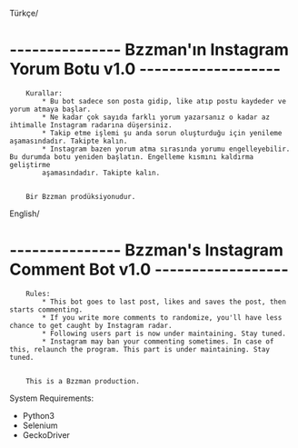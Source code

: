 Türkçe/
#                        --------------- Bzzman'ın Instagram Yorum Botu v1.0 -------------------

        Kurallar:
            * Bu bot sadece son posta gidip, like atıp postu kaydeder ve yorum atmaya başlar.
            * Ne kadar çok sayıda farklı yorum yazarsanız o kadar az ihtimalle Instagram radarına düşersiniz.
            * Takip etme işlemi şu anda sorun oluşturduğu için yenileme aşamasındadır. Takipte kalın.
            * Instagram bazen yorum atma sırasında yorumu engelleyebilir. Bu durumda botu yeniden başlatın. Engelleme kısmını kaldırma geliştirme
            aşamasındadır. Takipte kalın.

        
        Bir Bzzman prodüksiyonudur.

English/
#                       --------------- Bzzman's Instagram Comment Bot v1.0 ------------------                 

        Rules:
            * This bot goes to last post, likes and saves the post, then starts commenting.
            * If you write more comments to randomize, you'll have less chance to get caught by Instagram radar.
            * Following users part is now under maintaining. Stay tuned.
            * Instagram may ban your commenting sometimes. In case of this, relaunch the program. This part is under maintaining. Stay tuned.


        This is a Bzzman production.



System Requirements:
* Python3
* Selenium
* GeckoDriver
